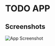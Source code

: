 
# TODO APP


## Screenshots

![App Screenshot](https://via.placeholder.com/468x300?text=App+Screenshot+Here)

  